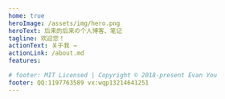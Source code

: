 ```yaml
---
home: true
heroImage: /assets/img/hero.png
heroText: 后来的后来の个人博客、笔记
tagline: 欢迎您！
actionText: 关于我 →
actionLink: /about.md
features:

# footer: MIT Licensed | Copyright © 2018-present Evan You
footer: QQ:1197763589 vx:wqp13214641251
---
```

